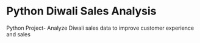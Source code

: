 # Python Diwali Sales Analysis

Python Project- Analyze Diwali sales data to improve customer experience and sales
